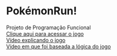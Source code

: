 # PokémonRun!
 Projeto de Programação Funcional<br>
 <a href="https://pokemonrun.netlify.app" target="_blank">Clique aqui para acessar o jogo</a><br>
 <a href="https://youtu.be/s2JpQVxxLzQ" target="_blank">Vídeo explicando o jogo</a><br>
 <a href="https://youtu.be/r9buAwVBDhA?feature=shared" target="_blank">Vídeo em que foi baseada a lógica do jogo</a>



